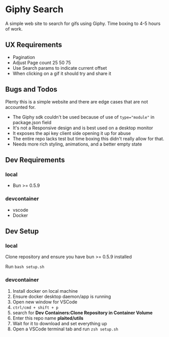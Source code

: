 # Giphy Search

A simple web site to search for gifs using Giphy. Time boxing to 4-5 hours of work.


## UX Requirements
- Pagination
- Adjust Page count 25 50 75 
- Use Search params to indicate current offset
- When clicking on a gif it should try and share it

## Bugs and Todos
 
Plenty this is a simple website and there are edge cases that are not accounted for. 
 
- The Giphy sdk couldn't be used because of use of `type="module"` in package.json field
- It's not a Responsive design and is best used on a desktop monitor
- It exposes the api key client side opening it up for abuse
- The entire repo lacks test but time boxing this didn't really allow for that.
- Needs more rich styling, animations, and a better empty state

## Dev Requirements

### local

- Bun >= 0.5.9

### devcontainer

- vscode
- Docker

## Dev Setup

### local

Clone repository and ensure you have bun >= 0.5.9 installed

Run `bash setup.sh`

### devcontainer

1. Install docker on local machine
2. Ensure docker desktop daemon/app is running
3. Open new window for VSCode
4. `ctrl/cmd + shift + p`
5. search for **Dev Containers:Clone Repository in Container Volume**
6. Enter this repo name **plaited/utils**
7. Wait for it to download and set everything up
8. Open a VSCode terminal tab and run `zsh setup.sh`